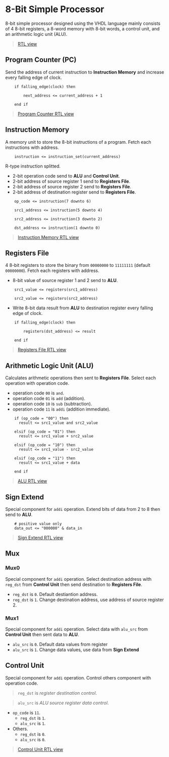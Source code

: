 # 8-Bit Simple Processor
8-bit simple processor designed using the VHDL language mainly consists of 4 8-bit registers, a 8-word memory with 8-bit words, a control unit, and an arithmetic logic unit (ALU).

> [RTL view](https://drive.google.com/file/d/1rpwMigKBZJ3UliGxDvjsoxlWWDj-KijM/view)


## Program Counter (PC)
Send the address of current instruction to **Instruction Memory** and increase every falling edge of clock.
```
    if falling_edge(clock) then

        next_address <= current_address + 1

    end if
```

> [Program Counter RTL view](https://drive.google.com/file/d/1XNqxDJd4e8GmHNdur8K8svxxR0AMyshN/view)


## Instruction Memory
A memory unit to store the 8-bit instructions of a program. Fetch each instructions with address.
```
    instruction <= instruction_set(current_address)
```

R-type instruction splitted.
* 2-bit operation code send to **ALU** and **Control Unit**.
* 2-bit address of source register 1 send to **Registers File**.
* 2-bit address of source register 2 send to **Registers File**.
* 2-bit address of destination register send to **Registers File**.
```
    op_code <= instruction(7 downto 6)
    
    src1_address <= instruction(5 downto 4)
    
    src2_address <= instruction(3 downto 2)
    
    dst_address <= instruction(1 downto 0)
```

> [Instruction Memory RTL view](https://drive.google.com/file/d/1AhVxxtvg4UsZmPhP0bRNyDSOaRBW7gFf/view)


## Registers File
4 8-bit registers to store the binary from ``00000000`` to ``11111111`` (default ``00000000``). Fetch each registers with address.

* 8-bit value of source register 1 and 2 send to **ALU**.
```
    src1_value <= registers(src1_address)
    
    src2_value <= registers(src2_address)
```

* Write 8-bit data result from **ALU** to destination register every falling edge of clock.
```
    if falling_edge(clock) then

        registers(dst_address) <= result

    end if
```

> [Registers File RTL view](https://drive.google.com/file/d/1AiNfngFQ1bxOaHfD-mCPGkiRUFbKa6zX/view)


## Arithmetic Logic Unit (ALU)
Calculates arithmetic operations then sent to **Registers File**. Select each operation with operation code.

* operation code ``00`` is ``and``.
* operation code ``01`` is ``add`` (addition).
* operation code ``10`` is ``sub`` (subtraction).
* operation code ``11`` is ``addi`` (addition immediate).
```
    if (op_code = "00") then
      result <= src1_value and src2_value

    elsif (op_code = "01") then
      result <= src1_value + src2_value

    elsif (op_code = "10") then
      result <= src1_value - src2_value

    elsif (op_code = "11") then
      result <= src1_value + data

    end if
```

> [ALU  RTL view](https://drive.google.com/file/d/18Chcsz0xrmOXY5ilLNuj2NSX1TgjxEPJ/view)


## Sign Extend
Special component for ``addi`` operation. Extend bits of data from 2 to 8 then send to **ALU**.
```
    # positive value only
    data_out <= "000000" & data_in
```

> [Sign Extend RTL view](https://drive.google.com/file/d/19vgNB8Plq-mHS5CR3cvFRdd0sxRYl8yK/view)


## Mux
### Mux0
Special component for ``addi`` operation. Select destination address with ``reg_dst`` from **Control Unit** then send destination to **Registers File**.

* ``reg_dst`` is ``0``. Default destiantion address.
* ``reg_dst`` is ``1``. Change destination address, use address of source register 2.

### Mux1
Special component for ``addi`` operation. Select data with ``alu_src`` from **Control Unit** then sent data to **ALU**.

* ``alu_src`` is ``0``. Default data values from register
* ``alu_src`` is ``1``. Change data values, use data from **Sign Extend**


## Control Unit
Special component for ``addi`` operation. Control others component with operation code.

> ``reg_dst`` is *register destination control*.

> ``alu_src`` is *ALU source register data control*.

* ``op_code`` is ``11``.
    * ``reg_dst`` is ``1``.
    * ``alu_src`` is ``1``.
* Others.
    * ``reg_dst`` is ``0``.
    * ``alu_src`` is ``0``.

> [Control Unit RTL view](https://drive.google.com/file/d/1tc4FtgEREi3qc2BDbBXz5KbFWqkzp_Oj/view)
